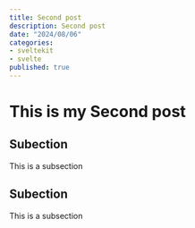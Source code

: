 ```yaml
---
title: Second post
description: Second post
date: "2024/08/06"
categories: 
- sveltekit
- svelte
published: true
---
```





# This is my Second post
## Subection

This is a subsection

## Subection

This is a subsection



